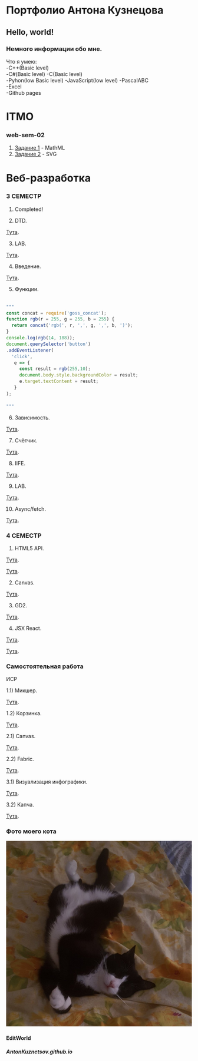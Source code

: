 # Портфолио Антона Кузнецова
## Hello, world!
### Немного информации обо мне.
Что я умею:  
-C++(Basic level)  
-С#(Basic level)
-С(Basic level)  
-Pyhon(low Basic level)
-JavaScript(low level)
-PascalABC  
-Excel  
-Github pages  



# ITMO
### web-sem-02

1) [Задание 1](https://github.com/Fourwqw/itmo-web-sem2/tree/main/Math-ML/) - MathML
2) [Задание 2](https://github.com/Fourwqw/itmo-web-sem2/tree/main/SVG/) - SVG



# Веб-разработка
### 3 СЕМЕСТР

1) Completed!

2) DTD.

[Тута](https://github.com/Fourwqw/AntonKuznetsov.github.io/tree/master/part2).

3) LAB.

[Тута](https://github.com/Fourwqw/AntonKuznetsov.github.io/tree/master/part2).

4) Введение.

[Тута](https://kodaktor.ru/task_18c81).

5) Функции. 

```JavaScript 

"""
const concat = require('goss_concat');
function rgb(r = 255, g = 255, b = 255) {
  return concat('rgb(', r, ',', g, ',', b, ')');
}
console.log(rgb(14, 188)); 
document.querySelector('button')
.addEventListener(
  'click',
   e => {
     const result = rgb(255,10);
     document.body.style.backgroundColor = result;
     e.target.textContent = result; 
   }
);

"""

```
6) Зависимость.

[Тута](https://kodaktor.ru/task_func_8589b).

7) Счётчик.

[Тута](https://kodaktor.ru/2c4cefb_bbbd4).

8) IIFE.

[Тута](https://kodaktor.ru/16102018_8cd7e).

9) LAB.

[Тута](https://kodaktor.ru/08fd736_140f4).

10) Async/fetch. 

[Тута](https://kodaktor.ru/13112018_04372).

### 4 СЕМЕСТР

1) HTML5 API.

[Тута](https://kodaktor.ru/be8e0d3_368bd).

[Тута](https://kodaktor.ru/custom_39cb4).

2) Canvas.

[Тута](https://kodaktor.ru/3b1c96e_a3ff8).

3) GD2. 

[Тута](https://kodaktor.ru/30_4ce74).

4) JSX React.

[Тута](https://react-ev3dxr.stackblitz.io).

[Тута](https://stackblitz.com/edit/react-ev3dxr).

### Самостоятельная работа

ИСР

1.1) Микшер. 

[Тута](https://kodaktor.ru/1dc8cc3).

1.2) Корзинка.

[Тута](https://kodaktor.ru/custom_39cb4).

2.1) Canvas.

[Тута](https://kodaktor.ru/3b1c96e_a3ff8).

2.2) Fabric.

[Тута](https://kodaktor.ru/0f1bb39_5517a).

3.1) Визуализация инфографики.

[Тута](https://kodaktor.ru/0f1bb39).

3.2) Капча.

[Тута](https://kodaktor.ru/33b25ec).


### Фото моего кота
![MyCat](руби.jpg "Mimimi")
#### EditWorld
##### AntonKuznetsov.github.io
